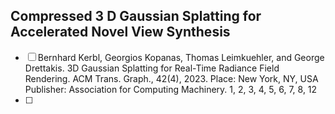 ## Compressed 3 D Gaussian Splatting for Accelerated Novel View Synthesis

- [ ] Bernhard Kerbl, Georgios Kopanas, Thomas Leimkuehler, and George Drettakis. 3D Gaussian Splatting for Real-Time Radiance Field Rendering. ACM Trans. Graph., 42(4), 2023. Place: New York, NY, USA Publisher: Association for Computing Machinery. 1, 2, 3, 4, 5, 6, 7, 8, 12
- [ ] 